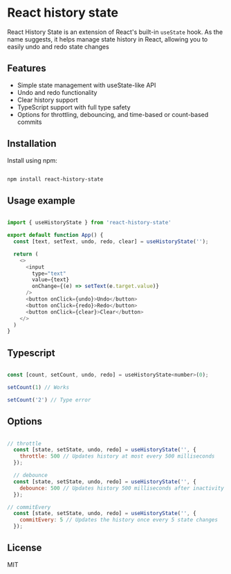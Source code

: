 # React history state

React History State is an extension of React's built-in `useState` hook. As the name suggests, it helps manage state history in React, allowing you to easily undo and redo state changes



## Features

- Simple state management with useState-like API
- Undo and redo functionality
- Clear history support
- TypeScript support with full type safety
- Options for throttling, debouncing, and time-based or count-based commits


## Installation
Install using npm:

```bash

npm install react-history-state

```



## Usage example

```js

import { useHistoryState } from 'react-history-state'

export default function App() {
  const [text, setText, undo, redo, clear] = useHistoryState('');

  return (
    <>
      <input
        type="text"
        value={text}
        onChange={(e) => setText(e.target.value)}
      />
      <button onClick={undo}>Undo</button>
      <button onClick={redo}>Redo</button>
      <button onClick={clear}>Clear</button>
    </>
  )
}

```


## Typescript

```js

const [count, setCount, undo, redo] = useHistoryState<number>(0);

setCount(1) // Works

setCount('2') // Type error

```



## Options

```js

// throttle
  const [state, setState, undo, redo] = useHistoryState('', {
    throttle: 500 // Updates history at most every 500 milliseconds
  });

  // debounce
  const [state, setState, undo, redo] = useHistoryState('', {
    debounce: 500 // Updates history 500 milliseconds after inactivity
  });

// commitEvery
  const [state, setState, undo, redo] = useHistoryState('', {
    commitEvery: 5 // Updates the history once every 5 state changes
  });

```

## License

MIT
